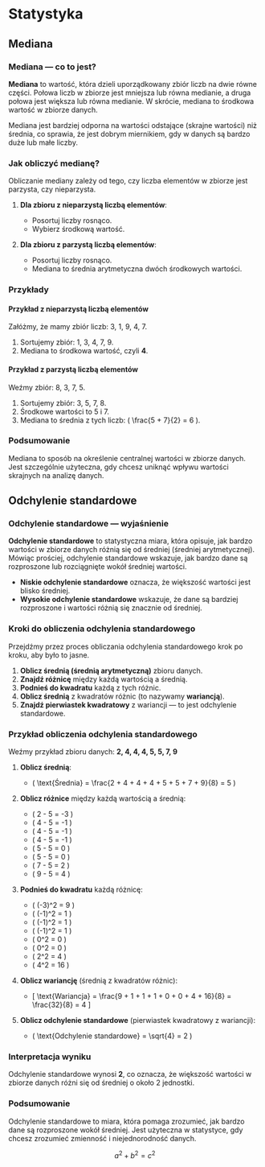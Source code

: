 # Statystyka

## Mediana

### Mediana — co to jest?

**Mediana** to wartość, która dzieli uporządkowany zbiór liczb na dwie równe części. Połowa liczb w zbiorze jest mniejsza lub równa medianie, a druga połowa jest większa lub równa medianie. W skrócie, mediana to środkowa wartość w zbiorze danych.

Mediana jest bardziej odporna na wartości odstające (skrajne wartości) niż średnia, co sprawia, że jest dobrym miernikiem, gdy w danych są bardzo duże lub małe liczby.

### Jak obliczyć medianę?

Obliczanie mediany zależy od tego, czy liczba elementów w zbiorze jest parzysta, czy nieparzysta.

1. **Dla zbioru z nieparzystą liczbą elementów**:
   * Posortuj liczby rosnąco.
   * Wybierz środkową wartość.

2. **Dla zbioru z parzystą liczbą elementów**:
   * Posortuj liczby rosnąco.
   * Mediana to średnia arytmetyczna dwóch środkowych wartości.

### Przykłady

#### Przykład z nieparzystą liczbą elementów

Załóżmy, że mamy zbiór liczb: 3, 1, 9, 4, 7.

1. Sortujemy zbiór: 1, 3, 4, 7, 9.
2. Mediana to środkowa wartość, czyli **4**.

#### Przykład z parzystą liczbą elementów

Weźmy zbiór: 8, 3, 7, 5.

1. Sortujemy zbiór: 3, 5, 7, 8.
2. Środkowe wartości to 5 i 7.
3. Mediana to średnia z tych liczb: \( \frac{5 + 7}{2} = 6 \).

### Podsumowanie

Mediana to sposób na określenie centralnej wartości w zbiorze danych. Jest szczególnie użyteczna, gdy chcesz uniknąć wpływu wartości skrajnych na analizę danych.

## Odchylenie standardowe

### Odchylenie standardowe — wyjaśnienie

**Odchylenie standardowe** to statystyczna miara, która opisuje, jak bardzo wartości w zbiorze danych różnią się od średniej (średniej arytmetycznej). Mówiąc prościej, odchylenie standardowe wskazuje, jak bardzo dane są rozproszone lub rozciągnięte wokół średniej wartości.

* **Niskie odchylenie standardowe** oznacza, że większość wartości jest blisko średniej.
* **Wysokie odchylenie standardowe** wskazuje, że dane są bardziej rozproszone i wartości różnią się znacznie od średniej.

### Kroki do obliczenia odchylenia standardowego

Przejdźmy przez proces obliczania odchylenia standardowego krok po kroku, aby było to jasne.

1. **Oblicz średnią (średnią arytmetyczną)** zbioru danych.
2. **Znajdź różnicę** między każdą wartością a średnią.
3. **Podnieś do kwadratu** każdą z tych różnic.
4. **Oblicz średnią** z kwadratów różnic (to nazywamy **wariancją**).
5. **Znajdź pierwiastek kwadratowy** z wariancji — to jest odchylenie standardowe.

### Przykład obliczenia odchylenia standardowego

Weźmy przykład zbioru danych: **2, 4, 4, 4, 5, 5, 7, 9**

1. **Oblicz średnią**:
   * \( \text{Średnia} = \frac{2 + 4 + 4 + 4 + 5 + 5 + 7 + 9}{8} = 5 \)

2. **Oblicz różnice** między każdą wartością a średnią:
   * \( 2 - 5 = -3 \)
   * \( 4 - 5 = -1 \)
   * \( 4 - 5 = -1 \)
   * \( 4 - 5 = -1 \)
   * \( 5 - 5 = 0 \)
   * \( 5 - 5 = 0 \)
   * \( 7 - 5 = 2 \)
   * \( 9 - 5 = 4 \)

3. **Podnieś do kwadratu** każdą różnicę:
   * \( (-3)^2 = 9 \)
   * \( (-1)^2 = 1 \)
   * \( (-1)^2 = 1 \)
   * \( (-1)^2 = 1 \)
   * \( 0^2 = 0 \)
   * \( 0^2 = 0 \)
   * \( 2^2 = 4 \)
   * \( 4^2 = 16 \)

4. **Oblicz wariancję** (średnią z kwadratów różnic):
   * \[ \text{Wariancja} = \frac{9 + 1 + 1 + 1 + 0 + 0 + 4 + 16}{8} = \frac{32}{8} = 4 \]

5. **Oblicz odchylenie standardowe** (pierwiastek kwadratowy z wariancji):
   * \( \text{Odchylenie standardowe} = \sqrt{4} = 2 \)

### Interpretacja wyniku

Odchylenie standardowe wynosi **2**, co oznacza, że większość wartości w zbiorze danych różni się od średniej o około 2 jednostki.

### Podsumowanie

Odchylenie standardowe to miara, która pomaga zrozumieć, jak bardzo dane są rozproszone wokół średniej. Jest użyteczna w statystyce, gdy chcesz zrozumieć zmienność i niejednorodność danych.

$$
a^2 + b^2 = c^2
$$
